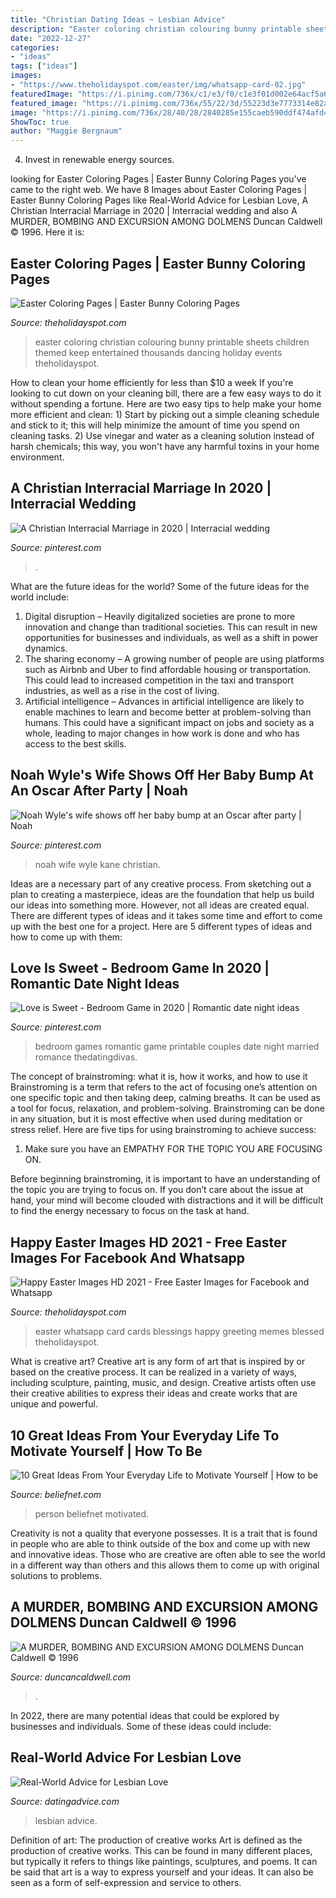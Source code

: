 ```yaml
---
title: "Christian Dating Ideas ~ Lesbian Advice"
description: "Easter coloring christian colouring bunny printable sheets children themed keep entertained thousands dancing holiday events theholidayspot"
date: "2022-12-27"
categories:
- "ideas"
tags: ["ideas"]
images:
- "https://www.theholidayspot.com/easter/img/whatsapp-card-02.jpg"
featuredImage: "https://i.pinimg.com/736x/c1/e3/f0/c1e3f01d002e64acf5a6906084bb514c.jpg"
featured_image: "https://i.pinimg.com/736x/55/22/3d/55223d3e7773314e82af5ec5de9fe257--noah-new-wife.jpg"
image: "https://i.pinimg.com/736x/28/40/28/2840285e155caeb590ddf474afd406b0.jpg"
ShowToc: true
author: "Maggie Bergnaum"
---
```



4. Invest in renewable energy sources. 

	

		
looking for Easter Coloring Pages | Easter Bunny Coloring Pages you've came to the right web. We have 8 Images about Easter Coloring Pages | Easter Bunny Coloring Pages like Real-World Advice for Lesbian Love, A Christian Interracial Marriage in 2020 | Interracial wedding and also A MURDER, BOMBING AND EXCURSION AMONG DOLMENS Duncan Caldwell © 1996. Here it is:
		
    
## Easter Coloring Pages | Easter Bunny Coloring Pages

<img loading=lazy src="https://www.theholidayspot.com/easter/images/pic6.gif" onerror="this.onerror=null;this.src='https://tse4.mm.bing.net/th?id=OIP.Q49-WWQSQXfIAFp7nJgavQHaL5&amp;pid=15.1';" alt="Easter Coloring Pages | Easter Bunny Coloring Pages">

_Source: theholidayspot.com_

>easter coloring christian colouring bunny printable sheets children themed keep entertained thousands dancing holiday events theholidayspot. 

	

How to clean your home efficiently for less than $10 a week
If you're looking to cut down on your cleaning bill, there are a few easy ways to do it without spending a fortune. Here are two easy tips to help make your home more efficient and clean: 1) Start by picking out a simple cleaning schedule and stick to it; this will help minimize the amount of time you spend on cleaning tasks. 2) Use vinegar and water as a cleaning solution instead of harsh chemicals; this way, you won't have any harmful toxins in your home environment.

    
## A Christian Interracial Marriage In 2020 | Interracial Wedding

<img loading=lazy src="https://i.pinimg.com/736x/28/40/28/2840285e155caeb590ddf474afd406b0.jpg" onerror="this.onerror=null;this.src='https://tse1.mm.bing.net/th?id=OIP.uSG2TfsJGfnKtCmxAqJK4wHaHa&amp;pid=15.1';" alt="A Christian Interracial Marriage in 2020 | Interracial wedding">

_Source: pinterest.com_

>. 

	

What are the future ideas for the world?
Some of the future ideas for the world include:
1. Digital disruption – Heavily digitalized societies are prone to more innovation and change than traditional societies. This can result in new opportunities for businesses and individuals, as well as a shift in power dynamics.
2. The sharing economy – A growing number of people are using platforms such as Airbnb and Uber to find affordable housing or transportation. This could lead to increased competition in the taxi and transport industries, as well as a rise in the cost of living.
3. Artificial intelligence – Advances in artificial intelligence are likely to enable machines to learn and become better at problem-solving than humans. This could have a significant impact on jobs and society as a whole, leading to major changes in how work is done and who has access to the best skills.

    
## Noah Wyle&#039;s Wife Shows Off Her Baby Bump At An Oscar After Party | Noah

<img loading=lazy src="https://i.pinimg.com/736x/55/22/3d/55223d3e7773314e82af5ec5de9fe257--noah-new-wife.jpg" onerror="this.onerror=null;this.src='https://tse1.mm.bing.net/th?id=OIP.XHgK5NWNNOrYTyshT2JUPQAAAA&amp;pid=15.1';" alt="Noah Wyle&#039;s wife shows off her baby bump at an Oscar after party | Noah">

_Source: pinterest.com_

>noah wife wyle kane christian. 

	

Ideas are a necessary part of any creative process. From sketching out a plan to creating a masterpiece, ideas are the foundation that help us build our ideas into something more. However, not all ideas are created equal. There are different types of ideas and it takes some time and effort to come up with the best one for a project. Here are 5 different types of ideas and how to come up with them: 

    
## Love Is Sweet - Bedroom Game In 2020 | Romantic Date Night Ideas

<img loading=lazy src="https://i.pinimg.com/736x/c1/e3/f0/c1e3f01d002e64acf5a6906084bb514c.jpg" onerror="this.onerror=null;this.src='https://tse3.mm.bing.net/th?id=OIP.kNg8zThUBmuJhsK37Fa0yQHaNk&amp;pid=15.1';" alt="Love is Sweet - Bedroom Game in 2020 | Romantic date night ideas">

_Source: pinterest.com_

>bedroom games romantic game printable couples date night married romance thedatingdivas. 

	

The concept of brainstroming: what it is, how it works, and how to use it
Brainstroming is a term that refers to the act of focusing one’s attention on one specific topic and then taking deep, calming breaths. It can be used as a tool for focus, relaxation, and problem-solving. Brainstroming can be done in any situation, but it is most effective when used during meditation or stress relief. Here are five tips for using brainstroming to achieve success:
1. Make sure you have an EMPATHY FOR THE TOPIC YOU ARE FOCUSING ON.

Before beginning brainstroming, it is important to have an understanding of the topic you are trying to focus on. If you don’t care about the issue at hand, your mind will become clouded with distractions and it will be difficult to find the energy necessary to focus on the task at hand.

    
## Happy Easter Images HD 2021 - Free Easter Images For Facebook And Whatsapp

<img loading=lazy src="https://www.theholidayspot.com/easter/img/whatsapp-card-02.jpg" onerror="this.onerror=null;this.src='https://tse1.mm.bing.net/th?id=OIP.FtU_Gq5Rpo_uEaeezElRHwHaFj&amp;pid=15.1';" alt="Happy Easter Images HD 2021 - Free Easter Images for Facebook and Whatsapp">

_Source: theholidayspot.com_

>easter whatsapp card cards blessings happy greeting memes blessed theholidayspot. 

	

What is creative art?
Creative art is any form of art that is inspired by or based on the creative process. It can be realized in a variety of ways, including sculpture, painting, music, and design. Creative artists often use their creative abilities to express their ideas and create works that are unique and powerful.

    
## 10 Great Ideas From Your Everyday Life To Motivate Yourself | How To Be

<img loading=lazy src="https://media.beliefnet.com/~/media/photos-with-attribution/peoplegroups/004/womanpraisebeachjpg.jpg" onerror="this.onerror=null;this.src='https://tse2.mm.bing.net/th?id=OIP.4D8w0kAXjGbJARj_WAy1dQHaFj&amp;pid=15.1';" alt="10 Great Ideas From Your Everyday Life to Motivate Yourself | How to be">

_Source: beliefnet.com_

>person beliefnet motivated. 

	

Creativity is not a quality that everyone possesses. It is a trait that is found in people who are able to think outside of the box and come up with new and innovative ideas. Those who are creative are often able to see the world in a different way than others and this allows them to come up with original solutions to problems.

    
## A MURDER, BOMBING AND EXCURSION AMONG DOLMENS Duncan Caldwell © 1996

<img loading=lazy src="https://www.duncancaldwell.com/Site/A_Murder,_Bombing_%26_Trip_to_Dolmens_files/droppedImage_2.jpg" onerror="this.onerror=null;this.src='https://tse2.mm.bing.net/th?id=OIP.Mld6aH3IbwAQwAO4woXhpQHaEx&amp;pid=15.1';" alt="A MURDER, BOMBING AND EXCURSION AMONG DOLMENS Duncan Caldwell © 1996">

_Source: duncancaldwell.com_

>. 

	

In 2022, there are many potential ideas that could be explored by businesses and individuals. Some of these ideas could include: 

    
## Real-World Advice For Lesbian Love

<img loading=lazy src="https://www.datingadvice.com/wp-content/uploads/2012/11/featured-large-437.jpg" onerror="this.onerror=null;this.src='https://tse2.mm.bing.net/th?id=OIP.MCPncaOobQjsNNg_5rIu_AHaD0&amp;pid=15.1';" alt="Real-World Advice for Lesbian Love">

_Source: datingadvice.com_

>lesbian advice. 

	

Definition of art: The production of creative works
Art is defined as the production of creative works. This can be found in many different places, but typically it refers to things like paintings, sculptures, and poems. It can be said that art is a way to express yourself and your ideas. It can also be seen as a form of self-expression and service to others.

